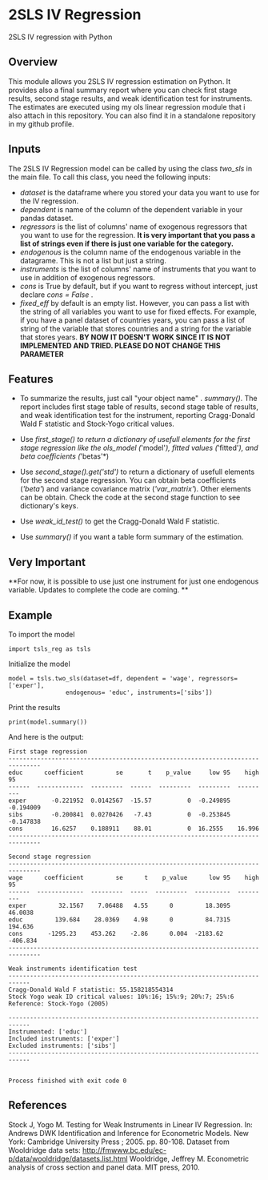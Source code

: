 # 2SLS IV Regression
2SLS IV regression with Python

## Overview

This module allows you 2SLS IV regression estimation on Python. It provides also a final summary report where you can check first stage results, second stage results, and weak identification test for instruments. The estimates are executed using my ols linear regression module that i also attach in this repository. You can also find it in a standalone repository in my github profile.

##  Inputs
The 2SLS IV Regression model can be called by using the class *two_sls* in the main file. To call this class, you need the following inputs:

- *dataset* is the dataframe where you stored your data you want to use for the IV regression.
- *dependent* is name of the column of the dependent variable in your pandas dataset.
- *regressors* is the list of columns' name of exogenous regressors that you want to use for the regression.
**It is very important that you pass a list of strings even if there is just one variable for the category.**
- *endogenous* is the column name of the endogenous variable in the datagrame. This is not a list but just a string.
- *instruments* is the list of columns' name of instruments that you want to use in addition of exogenous regressors.
- *cons* is True by default, but if you want to regress without intercept, just declare *cons = False* .
- *fixed_eff* by default is an empty list. However, you can pass a list with the string of all variables you want to use for fixed effects. For example, if you have a panel dataset of countries years, you can pass a list of string of the variable that stores countries and a string for the variable that stores years.
**BY NOW IT DOESN'T WORK SINCE IT IS NOT IMPLEMENTED AND TRIED. PLEASE DO NOT CHANGE THIS PARAMETER**

## Features
- To summarize the results, just call "your object name" . *summary()*. The report includes first stage table of results, second stage table of results, and weak identification test for the instrument, reporting Cragg-Donald Wald F statistic and Stock-Yogo critical values. 

- Use *first_stage() to return a dictionary of usefull elements for the first stage regression like the ols_model (*'model'*), fitted values (*'fitted'*), and beta coefficients (*'betas'*)
- Use *second_stage().get('std')* to return a dictionary of usefull elements for the second stage regression. You can obtain beta coefficients (*'beta'*) and variance covariance matrix (*'var_matrix'*). Other elements can be obtain. Check the code at the second stage function to see dictionary's keys.
- Use *weak_id_test()* to get the Cragg-Donald Wald F statistic.
- Use *summary()* if you want a table form summary of the estimation.

## Very Important
**For now, it is possible to use just one instrument for just one endogenous variable. Updates to complete the code are coming. **

## Example
To import the model 
```
import tsls_reg as tsls
```

Initialize the model 

```
model = tsls.two_sls(dataset=df, dependent = 'wage', regressors= ['exper'],
                endogenous= 'educ', instruments=['sibs'])
```

Print the results 

```
print(model.summary())
```

And here is the output:
```
First stage regression
-------------------------------------------------------------------------------
educ      coefficient         se       t    p_value     low 95    high 95
------  -------------  ---------  ------  ---------  ---------  ---------
exper       -0.221952  0.0142567  -15.57          0  -0.249895  -0.194009
sibs        -0.200841  0.0270426   -7.43          0  -0.253845  -0.147838
cons        16.6257    0.188911    88.01          0  16.2555    16.996
-------------------------------------------------------------------------------

Second stage regression
-------------------------------------------------------------------------------
wage      coefficient         se      t    p_value      low 95    high 95
------  -------------  ---------  -----  ---------  ----------  ---------
exper         32.1567    7.06488   4.55      0         18.3095    46.0038
educ         139.684    28.0369    4.98      0         84.7315   194.636
cons       -1295.23    453.262    -2.86      0.004  -2183.62    -406.834
-------------------------------------------------------------------------------

Weak instruments identification test
----------------------------------------------------------------------------
Cragg-Donald Wald F statistic: 55.158218554314
Stock Yogo weak ID critical values: 10%:16; 15%:9; 20%:7; 25%:6
Reference: Stock-Yogo (2005)

----------------------------------------------------------------------------
Instrumented: ['educ']
Included instruments: ['exper']
Excluded instruments: ['sibs']
----------------------------------------------------------------------------


Process finished with exit code 0
```

## References
Stock J, Yogo M. Testing for Weak Instruments in Linear IV Regression. In: Andrews DWK Identification and Inference for Econometric Models. New York: Cambridge University Press ; 2005. pp. 80-108.
Dataset from Wooldridge data sets: http://fmwww.bc.edu/ec-p/data/wooldridge/datasets.list.html
Wooldridge, Jeffrey M. Econometric analysis of cross section and panel data. MIT press, 2010.
